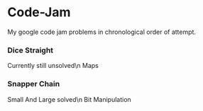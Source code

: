 # Code-Jam
My google code jam problems in chronological order of attempt.

### Dice Straight
Currently still unsolved\n
Maps

### Snapper Chain
Small And Large solved\n
Bit Manipulation




